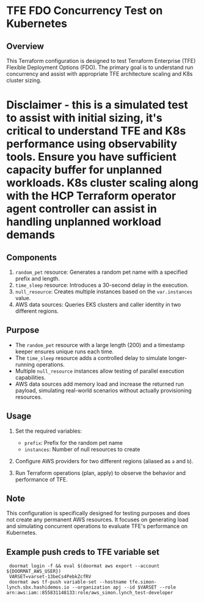 # TFE FDO Concurrency Test on Kubernetes

## Overview

This Terraform configuration is designed to test Terraform Enterprise (TFE) Flexible Deployment Options (FDO). The primary goal is to understand run concurrency and assist with appropriate TFE architecture scaling and K8s cluster sizing.

# Disclaimer - this is a simulated test to assist with initial sizing, it's critical to understand TFE and K8s performance using observability tools. Ensure you have sufficient capacity buffer for unplanned workloads. K8s cluster scaling along with the HCP Terraform operator agent controller can assist in handling unplanned workload demands

## Components

1. `random_pet` resource: Generates a random pet name with a specified prefix and length.
2. `time_sleep` resource: Introduces a 30-second delay in the execution.
3. `null_resource`: Creates multiple instances based on the `var.instances` value.
4. AWS data sources: Queries EKS clusters and caller identity in two different regions.

## Purpose

- The `random_pet` resource with a large length (200) and a timestamp keeper ensures unique runs each time.
- The `time_sleep` resource adds a controlled delay to simulate longer-running operations.
- Multiple `null_resource` instances allow testing of parallel execution capabilities.
- AWS data sources add memory load and increase the returned run payload, simulating real-world scenarios without actually provisioning resources.

## Usage

1. Set the required variables:
   - `prefix`: Prefix for the random pet name
   - `instances`: Number of null resources to create

2. Configure AWS providers for two different regions (aliased as `a` and `b`).

3. Run Terraform operations (plan, apply) to observe the behavior and performance of TFE.

## Note

This configuration is specifically designed for testing purposes and does not create any permanent AWS resources. It focuses on generating load and simulating concurrent operations to evaluate TFE's performance on Kubernetes.


## Example push creds to TFE variable set

```
 doormat login -f && eval $(doormat aws export --account ${DOORMAT_AWS_USER})
 VARSET=varset-13beCs4PebkZcfRV
 doormat aws tf-push variable-set --hostname tfe.simon-lynch.sbx.hashidemos.io --organization apj --id $VARSET --role arn:aws:iam::855831148133:role/aws_simon.lynch_test-developer
```